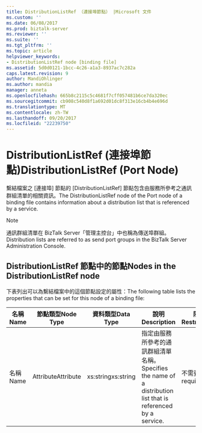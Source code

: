 ```yaml
---
title: DistributionListRef （連接埠節點） |Microsoft 文件
ms.custom: ''
ms.date: 06/08/2017
ms.prod: biztalk-server
ms.reviewer: ''
ms.suite: ''
ms.tgt_pltfrm: ''
ms.topic: article
helpviewer_keywords:
- DistributionListRef node [binding file]
ms.assetid: 5d0d0121-1bcc-4c26-a1a3-8937ac7c282a
caps.latest.revision: 9
author: MandiOhlinger
ms.author: mandia
manager: anneta
ms.openlocfilehash: 665b8c2115c5c4681f7cff057481b6ce7da320ec
ms.sourcegitcommit: cb908c540d8f1a692d01dc8f313e16cb4b4e696d
ms.translationtype: MT
ms.contentlocale: zh-TW
ms.lasthandoff: 09/20/2017
ms.locfileid: "22239750"
---
```

# <a name="distributionlistref-port-node"></a><span data-ttu-id="20db9-102">DistributionListRef (連接埠節點)</span><span class="sxs-lookup"><span data-stu-id="20db9-102">DistributionListRef (Port Node)</span></span>
<span data-ttu-id="20db9-103">繫結檔案之 [連接埠] 節點的 [DistributionListRef] 節點包含由服務所參考之通訊群組清單的相關資訊。</span><span class="sxs-lookup"><span data-stu-id="20db9-103">The DistributionListRef node of the Port node of a binding file contains information about a distribution list that is referenced by a service.</span></span>  
  
> [!NOTE]
>  <span data-ttu-id="20db9-104">通訊群組清單在 BizTalk Server「管理主控台」中也稱為傳送埠群組。</span><span class="sxs-lookup"><span data-stu-id="20db9-104">Distribution lists are referred to as send port groups in the BizTalk Server Administration Console.</span></span>  
  
## <a name="nodes-in-the-distributionlistref-node"></a><span data-ttu-id="20db9-105">DistributionListRef 節點中的節點</span><span class="sxs-lookup"><span data-stu-id="20db9-105">Nodes in the DistributionListRef node</span></span>  
 <span data-ttu-id="20db9-106">下表列出可以為繫結檔案中的這個節點設定的屬性：</span><span class="sxs-lookup"><span data-stu-id="20db9-106">The following table lists the properties that can be set for this node of a binding file:</span></span>  
  
|<span data-ttu-id="20db9-107">**名稱**</span><span class="sxs-lookup"><span data-stu-id="20db9-107">**Name**</span></span>|<span data-ttu-id="20db9-108">**節點類型**</span><span class="sxs-lookup"><span data-stu-id="20db9-108">**Node Type**</span></span>|<span data-ttu-id="20db9-109">**資料類型**</span><span class="sxs-lookup"><span data-stu-id="20db9-109">**Data Type**</span></span>|<span data-ttu-id="20db9-110">**說明**</span><span class="sxs-lookup"><span data-stu-id="20db9-110">**Description**</span></span>|<span data-ttu-id="20db9-111">**限制**</span><span class="sxs-lookup"><span data-stu-id="20db9-111">**Restrictions**</span></span>|<span data-ttu-id="20db9-112">**註解**</span><span class="sxs-lookup"><span data-stu-id="20db9-112">**Comments**</span></span>|  
|--------------|-------------------|-------------------|---------------------|----------------------|------------------|  
|<span data-ttu-id="20db9-113">名稱</span><span class="sxs-lookup"><span data-stu-id="20db9-113">Name</span></span>|<span data-ttu-id="20db9-114">Attribute</span><span class="sxs-lookup"><span data-stu-id="20db9-114">Attribute</span></span>|<span data-ttu-id="20db9-115">xs:string</span><span class="sxs-lookup"><span data-stu-id="20db9-115">xs:string</span></span>|<span data-ttu-id="20db9-116">指定由服務所參考的通訊群組清單名稱。</span><span class="sxs-lookup"><span data-stu-id="20db9-116">Specifies the name of a distribution list that is referenced by a service.</span></span>|<span data-ttu-id="20db9-117">不需要</span><span class="sxs-lookup"><span data-stu-id="20db9-117">Not required</span></span>|<span data-ttu-id="20db9-118">預設值：空白</span><span class="sxs-lookup"><span data-stu-id="20db9-118">Default value: empty</span></span>|